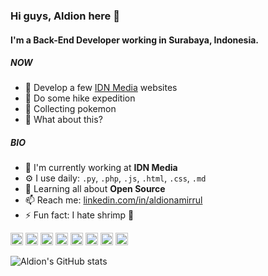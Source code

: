### Hi guys, Aldion here 👋

#### I'm a Back-End Developer working in Surabaya, Indonesia.

##### NOW

- 🔨 Develop a few [IDN Media](https://www.idn.media/Products) websites
- 🥾 Do some hike expedition
- 🐣 Collecting pokemon
- 🗿 What about this?

##### BIO

- 🏢 I'm currently working at **IDN Media**
- ⚙️ I use daily: `.py`, `.php`, `.js`, `.html`, `.css`, `.md`
- 🌱 Learning all about **Open Source**
- 📫 Reach me: [linkedin.com/in/aldionamirrul](https://linkedin.com/in/aldionamirrul)
- ⚡️ Fun fact: I hate shrimp 🦐

<code><img height="20" alt="python" src="https://cdn.jsdelivr.net/gh/devicons/devicon/icons/python/python-original-wordmark.svg"></code>
<code><img height="20" alt="php" src="https://cdn.jsdelivr.net/gh/devicons/devicon/icons/php/php-plain.svg"></code>
<code><img height="20" alt="php" src="https://cdn.jsdelivr.net/gh/devicons/devicon/icons/javascript/javascript-plain.svg"></code>
<code><img height="20" alt="postgresql" src="https://cdn.jsdelivr.net/gh/devicons/devicon/icons/postgresql/postgresql-original.svg"></code>
<code><img height="20" alt="mysql" src="https://cdn.jsdelivr.net/gh/devicons/devicon/icons/mysql/mysql-original.svg"></code>
<code><img height="20" alt="redis" src="https://cdn.jsdelivr.net/gh/devicons/devicon/icons/redis/redis-original.svg"></code>
<code><img height="20" alt="docker" src="https://cdn.jsdelivr.net/gh/devicons/devicon/icons/docker/docker-plain.svg"></code>
<code><img height="20" alt="google" src="https://cdn.jsdelivr.net/gh/devicons/devicon/icons/googlecloud/googlecloud-original.svg"></code>

![Aldion's GitHub stats](https://github-readme-stats.vercel.app/api?username=aldamr01&count_private=true&show_icons=true)
